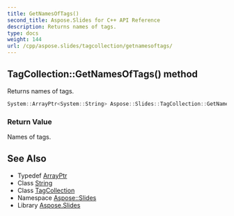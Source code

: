 ```yaml
---
title: GetNamesOfTags()
second_title: Aspose.Slides for C++ API Reference
description: Returns names of tags.
type: docs
weight: 144
url: /cpp/aspose.slides/tagcollection/getnamesoftags/
---
```

## TagCollection::GetNamesOfTags() method


Returns names of tags.

```cpp
System::ArrayPtr<System::String> Aspose::Slides::TagCollection::GetNamesOfTags() override
```


### Return Value

Names of tags.

## See Also

* Typedef [ArrayPtr](../../system/arrayptr/)
* Class [String](../../system/string/)
* Class [TagCollection](./)
* Namespace [Aspose::Slides](../)
* Library [Aspose.Slides](../../)